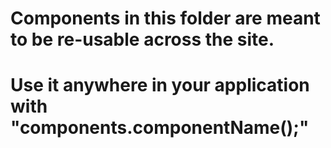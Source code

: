 # Components in this folder are meant to be re-usable across the site.

# Use it anywhere in your application with "components.componentName();"